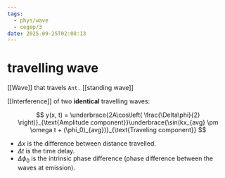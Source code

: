 ```yaml
---
tags:
  - phys/wave
  - cegep/3
date: 2025-09-25T02:08:13
---
```


# travelling wave

[[Wave]] that travels
`Ant.` [[standing wave]]

[[Interference]] of two **identical** travelling waves:

$$
y(x, t) = \underbrace{2A\cos\left( \frac{\Delta\phi}{2} \right)}_{\text{Amplitude component}}\underbrace{\sin(kx_{avg} \pm \omega t + (\phi_0)_{avg})}_{\text{Traveling component}}
$$

- $\Delta x$ is the difference between distance travelled.
- $\Delta t$ is the time delay.
- $\Delta\phi_0$ is the intrinsic phase difference (phase difference between the waves at emission).